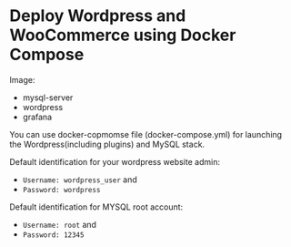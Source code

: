 <!-- README.md is generated from README.Rmd. Please edit that file -->

# Deploy Wordpress and WooCommerce using Docker Compose

Image:

  - mysql-server
  - wordpress
  - grafana

You can use docker-copmomse file (docker-compose.yml) for launching the Wordpress(including plugins) and MySQL stack.

Default identification for your wordpress website admin:

  - `Username: wordpress_user` and
  - `Password: wordpress`

Default identification for MYSQL root account:

  - `Username: root` and
  - `Password: 12345`

